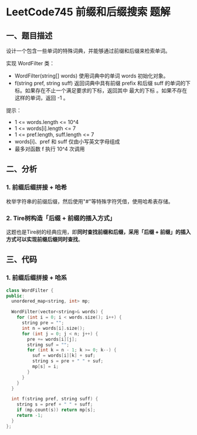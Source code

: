 # LeetCode745 前缀和后缀搜索 题解

## 一、题目描述

设计一个包含一些单词的特殊词典，并能够通过前缀和后缀来检索单词。

实现 WordFilter 类：

+ WordFilter(string[] words) 使用词典中的单词 words 初始化对象。
+ f(string pref, string suff) 返回词典中具有前缀 prefix 和后缀 suff 的单词的下标。如果存在不止一个满足要求的下标，返回其中 最大的下标 。如果不存在这样的单词，返回 -1 。

提示：

+ 1 <= words.length <= 10^4
+ 1 <= words[i].length <= 7
+ 1 <= pref.length, suff.length <= 7
+ words[i]、pref 和 suff 仅由小写英文字母组成
+ 最多对函数 f 执行 10^4 次调用




## 二、分析

### 1. 前缀后缀拼接 + 哈希

枚举字符串的前缀后缀，然后使用"#"等特殊字符凭借，使用哈希表存储。

### 2. Tire树构造「后缀 + 前缀的插入方式」

这题也是Tire树的经典应用，即**同时查找前缀和后缀，采用「后缀 + 前缀」的插入方式可以实现前缀后缀同时查找**。



## 三、代码

### 1. 前缀后缀拼接 + 哈系

```c++
class WordFilter {
public:
  unordered_map<string, int> mp;

  WordFilter(vector<string>& words) {
    for (int i = 0; i < words.size(); i++) {
      string pre = "";
      int n = words[i].size();
      for (int j = 0; j < n; j++) {
        pre += words[i][j];
        string suf = "";
        for (int k = n - 1; k >= 0; k--) {
          suf = words[i][k] + suf;
          string s = pre + " " + suf;
          mp[s] = i;
        }
      }
    }
  }

  int f(string pref, string suff) {
    string s = pref + " " + suff;
    if (mp.count(s)) return mp[s];
    return -1;
  }
};
```

